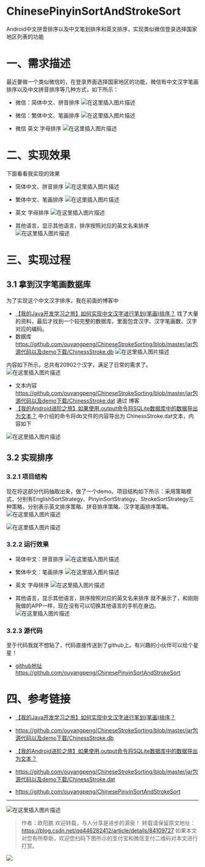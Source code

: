 # ChinesePinyinSortAndStrokeSort
Android中文拼音排序以及中文笔划排序和英文排序，实现类似微信登录选择国家地区列表的功能
# 一、需求描述
最近要做一个类似微信的，在登录界面选择国家地区的功能，微信有中文汉字笔画排序以及中文拼音排序等几种方式，如下所示：

+ 微信：简体中文、拼音排序
![在这里插入图片描述](https://img-blog.csdnimg.cn/2018111519263423.png?x-oss-process=image/watermark,type_ZmFuZ3poZW5naGVpdGk,shadow_10,text_aHR0cHM6Ly9ibG9nLmNzZG4ubmV0L3FxNDQ2MjgyNDEy,size_16,color_FFFFFF,t_70)

+ 微信：繁体中文、笔画排序
![在这里插入图片描述](https://img-blog.csdnimg.cn/20181115192753392.png?x-oss-process=image/watermark,type_ZmFuZ3poZW5naGVpdGk,shadow_10,text_aHR0cHM6Ly9ibG9nLmNzZG4ubmV0L3FxNDQ2MjgyNDEy,size_16,color_FFFFFF,t_70)

+ 微信 英文 字母排序
![在这里插入图片描述](https://img-blog.csdnimg.cn/20181115192846477.png?x-oss-process=image/watermark,type_ZmFuZ3poZW5naGVpdGk,shadow_10,text_aHR0cHM6Ly9ibG9nLmNzZG4ubmV0L3FxNDQ2MjgyNDEy,size_16,color_FFFFFF,t_70)

# 二、实现效果
下面看看我实现的效果
+ 简体中文、拼音排序
![在这里插入图片描述](https://img-blog.csdnimg.cn/20181115193235646.png?x-oss-process=image/watermark,type_ZmFuZ3poZW5naGVpdGk,shadow_10,text_aHR0cHM6Ly9ibG9nLmNzZG4ubmV0L3FxNDQ2MjgyNDEy,size_16,color_FFFFFF,t_70)

+ 繁体中文、笔画排序
![在这里插入图片描述](https://img-blog.csdnimg.cn/20181115193308573.png?x-oss-process=image/watermark,type_ZmFuZ3poZW5naGVpdGk,shadow_10,text_aHR0cHM6Ly9ibG9nLmNzZG4ubmV0L3FxNDQ2MjgyNDEy,size_16,color_FFFFFF,t_70)

+ 英文 字母排序
![在这里插入图片描述](https://img-blog.csdnimg.cn/20181115193346272.png?x-oss-process=image/watermark,type_ZmFuZ3poZW5naGVpdGk,shadow_10,text_aHR0cHM6Ly9ibG9nLmNzZG4ubmV0L3FxNDQ2MjgyNDEy,size_16,color_FFFFFF,t_70)

+ 其他语言，显示其他语言，排序按照对应的英文名来排序
![在这里插入图片描述](https://img-blog.csdnimg.cn/201811151936113.png?x-oss-process=image/watermark,type_ZmFuZ3poZW5naGVpdGk,shadow_10,text_aHR0cHM6Ly9ibG9nLmNzZG4ubmV0L3FxNDQ2MjgyNDEy,size_16,color_FFFFFF,t_70)

# 三、实现过程

## 3.1 拿到汉字笔画数据库
为了实现这个中文汉字排序，我在前面的博客中

+ [【我的Java开发学习之旅】如何实现中文汉字进行笔划(笔画)排序？](https://blog.csdn.net/ouyang_peng/article/details/83863693)
找了大量的资料，最后才找到一个较完整的数据库，里面包含汉字、汉字笔画数、汉字对应的编码。
+ 数据库 https://github.com/ouyangpeng/ChineseStrokeSorting/blob/master/jar包源代码以及demo下载/ChinessStroke.db
![在这里插入图片描述](https://img-blog.csdnimg.cn/20181114163830847.png?x-oss-process=image/watermark,type_ZmFuZ3poZW5naGVpdGk,shadow_10,text_aHR0cHM6Ly9ibG9nLmNzZG4ubmV0L3FxNDQ2MjgyNDEy,size_16,color_FFFFFF,t_70)

内容如下所示，总共有20902个汉字，满足了日常的需求了。
![在这里插入图片描述](https://img-blog.csdnimg.cn/20181114163944500.png?x-oss-process=image/watermark,type_ZmFuZ3poZW5naGVpdGk,shadow_10,text_aHR0cHM6Ly9ibG9nLmNzZG4ubmV0L3FxNDQ2MjgyNDEy,size_16,color_FFFFFF,t_70)

+ 文本内容 https://github.com/ouyangpeng/ChineseStrokeSorting/blob/master/jar包源代码以及demo下载/ChinessStroke.dat
通过 博客
+  [【我的Android进阶之旅】如果使用.output命令将SQLite数据库中的数据导出为文本？](https://blog.csdn.net/qq446282412/article/details/84070920)
中介绍的命令将db文件的内容导出为 ChinessStroke.dat文本，内容如下

![在这里插入图片描述](https://img-blog.csdnimg.cn/20181114173000119.png?x-oss-process=image/watermark,type_ZmFuZ3poZW5naGVpdGk,shadow_10,text_aHR0cHM6Ly9ibG9nLmNzZG4ubmV0L3FxNDQ2MjgyNDEy,size_16,color_FFFFFF,t_70)

## 3.2 实现排序

### 3.2.1 项目结构
现在将这部分代码抽取出来，做了一个demo。项目结构如下所示：采用策略模式，分别有EnglishSortStrategy、PinyinSortStrategy、StrokeSortStrategy三种策略，分别表示英文排序策略、拼音排序策略、汉字笔画排序策略。
![在这里插入图片描述](https://img-blog.csdnimg.cn/20181115194237291.png?x-oss-process=image/watermark,type_ZmFuZ3poZW5naGVpdGk,shadow_10,text_aHR0cHM6Ly9ibG9nLmNzZG4ubmV0L3FxNDQ2MjgyNDEy,size_16,color_FFFFFF,t_70)

![在这里插入图片描述](https://img-blog.csdnimg.cn/20181116142022119.png?x-oss-process=image/watermark,type_ZmFuZ3poZW5naGVpdGk,shadow_10,text_aHR0cHM6Ly9ibG9nLmNzZG4ubmV0L3FxNDQ2MjgyNDEy,size_16,color_FFFFFF,t_70)




### 3.2.2 运行效果
+ 简体中文：拼音排序
![在这里插入图片描述](https://img-blog.csdnimg.cn/20181115194733537.png?x-oss-process=image/watermark,type_ZmFuZ3poZW5naGVpdGk,shadow_10,text_aHR0cHM6Ly9ibG9nLmNzZG4ubmV0L3FxNDQ2MjgyNDEy,size_16,color_FFFFFF,t_70)

+ 繁体中文：笔画排序
![在这里插入图片描述](https://img-blog.csdnimg.cn/20181115194630515.png?x-oss-process=image/watermark,type_ZmFuZ3poZW5naGVpdGk,shadow_10,text_aHR0cHM6Ly9ibG9nLmNzZG4ubmV0L3FxNDQ2MjgyNDEy,size_16,color_FFFFFF,t_70)


+ 英文 字母排序
![在这里插入图片描述](https://img-blog.csdnimg.cn/20181115194816613.png?x-oss-process=image/watermark,type_ZmFuZ3poZW5naGVpdGk,shadow_10,text_aHR0cHM6Ly9ibG9nLmNzZG4ubmV0L3FxNDQ2MjgyNDEy,size_16,color_FFFFFF,t_70)

+ 其他语言，显示其他语言，排序按照对应的英文名来排序
就不展示了，和刚刚我做的APP一样，现在没有可以切换其他语言的手机在身边。
![在这里插入图片描述](https://img-blog.csdnimg.cn/201811151936113.png?x-oss-process=image/watermark,type_ZmFuZ3poZW5naGVpdGk,shadow_10,text_aHR0cHM6Ly9ibG9nLmNzZG4ubmV0L3FxNDQ2MjgyNDEy,size_16,color_FFFFFF,t_70)

### 3.2.3 源代码
至于代码我就不想贴了，代码直接传送到了github上。有兴趣的小伙伴可以给个星星！

+ [github地址](https://github.com/ouyangpeng/ChinesePinyinSortAndStrokeSort) 
https://github.com/ouyangpeng/ChinesePinyinSortAndStrokeSort

# 四、参考链接

+ [【我的Java开发学习之旅】如何实现中文汉字进行笔划(笔画)排序？](https://blog.csdn.net/ouyang_peng/article/details/83863693)

+  https://github.com/ouyangpeng/ChineseStrokeSorting/blob/master/jar包源代码以及demo下载/ChinessStroke.db

+  [【我的Android进阶之旅】如果使用.output命令将SQLite数据库中的数据导出为文本？](https://blog.csdn.net/qq446282412/article/details/84070920)

+  https://github.com/ouyangpeng/ChineseStrokeSorting/blob/master/jar包源代码以及demo下载/ChinessStroke.dat

+ https://github.com/ouyangpeng/ChinesePinyinSortAndStrokeSort

------

![在这里插入图片描述](https://img-blog.csdn.net/20150708201910089)

>作者：欧阳鹏 欢迎转载，与人分享是进步的源泉！
转载请保留原文地址：https://blog.csdn.net/qq446282412/article/details/84109727
如果本文对您有所帮助，欢迎您扫码下图所示的支付宝和微信支付二维码对本文进行打赏。

![](https://img-blog.csdn.net/20170413233715262?watermark/2/text/aHR0cDovL2Jsb2cuY3Nkbi5uZXQvb3V5YW5nX3Blbmc=/font/5a6L5L2T/fontsize/400/fill/I0JBQkFCMA==/dissolve/70/gravity/SouthEast)
